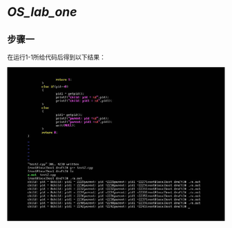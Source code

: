 # _OS_lab_one_
## 步骤一
在运行1-1所给代码后得到以下结果：

![初步实验](https://github.com/histok/For-operation-System-assignment/blob/main/first%20opera/test1/pic/1.jpg)
